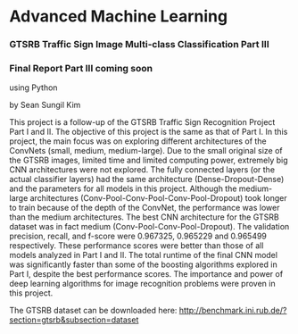 # Advanced Machine Learning

### GTSRB Traffic Sign Image Multi-class Classification Part III
### Final Report Part III coming soon
using Python

by Sean Sungil Kim

This project is a follow-up of the GTSRB Traffic Sign Recognition Project Part I and II. The objective of this project is the same as that of Part I. In this project, the main focus was on exploring different architectures of the ConvNets (small, medium, medium-large). Due to the small original size of the GTSRB images, limited time and limited computing power, extremely big CNN architectures were not explored. The fully connected layers (or the actual classifier layers) had the same architecture (Dense-Dropout-Dense) and the parameters for all models in this project. Although the medium-large architectures (Conv-Pool-Conv-Pool-Conv-Pool-Dropout) took longer to train because of the depth of the ConvNet, the performance was lower than the medium architectures. The best CNN architecture for the GTSRB dataset was in fact medium (Conv-Pool-Conv-Pool-Dropout). The validation precision, recall, and f-score were 0.967325, 0.965229 and 0.965499 respectively. These performance scores were better than those of all models analyzed in Part I and II. The total runtime of the final CNN model was significantly faster than some of the boosting algorithms explored in Part I, despite the best performance scores. The importance and power of deep learning algorithms for image recognition problems were proven in this project.

The GTSRB dataset can be downloaded here: http://benchmark.ini.rub.de/?section=gtsrb&subsection=dataset
